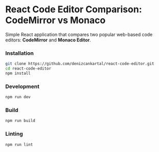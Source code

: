 # React Code Editor Comparison: CodeMirror vs Monaco

Simple React application that compares two popular web-based code editors: **CodeMirror** and **Monaco Editor**. 

### Installation
```bash
git clone https://github.com/denizcankartal/react-code-editor.git
cd react-code-editor
npm install
```

### Development
```bash
npm run dev
```

### Build
```bash
npm run build
```

### Linting
```bash
npm run lint
```
